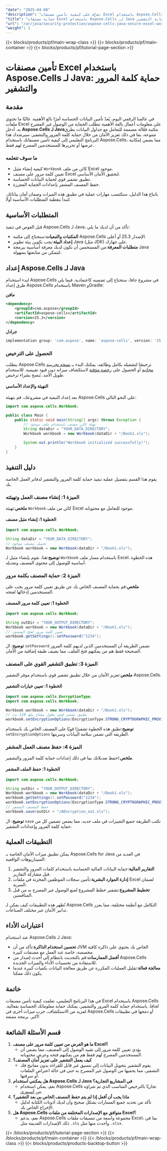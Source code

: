 ```yaml
---
"date": "2025-04-08"
"description": "تعرّف على كيفية تأمين مصنفات Excel باستخدام Aspose.Cells لجافا. نفّذ حماية بكلمة مرور وتشفيرًا قويًا لحماية البيانات الحساسة."
"title": "حماية مصنفات Excel باستخدام Aspose.Cells لـ Java باستخدام كلمة مرور وحماية التشفير"
"url": "/ar/java/security-protection/aspose-cells-java-secure-excel-workbooks/"
"weight": 1
---
```


{{< blocks/products/pf/main-wrap-class >}}
{{< blocks/products/pf/main-container >}}
{{< blocks/products/pf/tutorial-page-section >}}


# تأمين مصنفات Excel باستخدام Aspose.Cells لـ Java: حماية كلمة المرور والتشفير

## مقدمة
في عالمنا الرقمي اليوم، يُعدّ تأمين البيانات الحساسة أمرًا بالغ الأهمية. غالبًا ما تحتوي ملفات Excel على معلومات أعمال بالغة الأهمية تتطلب الحماية من الوصول غير المصرح به. أدخل **Aspose.Cells لـ Java**مكتبة فعّالة مصممة للتعامل مع جداول البيانات بطرق متنوعة، بما في ذلك تعزيز الأمان من خلال حماية كلمة المرور والتشفير. سيرشدك هذا البرنامج التعليمي إلى كيفية تأمين مصنفاتك باستخدام Aspose.Cells، مما يضمن إمكانية عرضها أو تحريرها للمستخدمين المصرح لهم فقط.

### ما سوف تتعلمه
- كيفية إنشاء مثيل `Workbook` كائن من ملف Excel موجود.
- تعيين كلمة مرور على مصنف Excel لتحقيق الأمان الأساسي.
- تطبيق تشفير قوي لحماية البيانات الحساسة.
- حفظ المصنف المشفر بإعدادات الحماية المعززة.

باتباع هذا الدليل، ستكتسب مهارات عملية في تطبيق هذه الميزات وضمان أمان بياناتك. لنبدأ بتغطية المتطلبات الأساسية أولًا.

## المتطلبات الأساسية
قبل الغوص في تنفيذ Aspose.Cells لـ Java، تأكد من أن لديك ما يلي:
- **المكتبات والتبعيات**:ستحتاج إلى مكتبة Aspose.Cells الإصدار 25.3 أو أعلى.
- **إعداد البيئة**:يجب تكوين بيئة تطوير Java (مثل JDK) على جهازك.
- **متطلبات المعرفة**:من المستحسن أن تكون لديك معرفة أساسية ببرمجة Java لتتمكن من متابعتها بسهولة.

## إعداد Aspose.Cells لـ Java
لبدء استخدام Aspose.Cells في مشروع جافا، ستحتاج إلى تضمينه كاعتمادية. فيما يلي طرق إعداد Aspose.Cells باستخدام Maven وGradle:

**مافن**
```xml
<dependency>
    <groupId>com.aspose</groupId>
    <artifactId>aspose-cells</artifactId>
    <version>25.3</version>
</dependency>
```

**جرادل**
```gradle
implementation group: 'com.aspose', name: 'aspose-cells', version: '25.3'
```

### الحصول على الترخيص
يتطلب Aspose.Cells ترخيصًا لتشغيله بكامل وظائفه. يمكنك البدء بـ [نسخة تجريبية مجانية](https://releases.aspose.com/cells/java/) أو الحصول على [رخصة مؤقتة](https://purchase.aspose.com/temporary-license/) لاستكشاف ميزاته دون قيود تقييمية. للاستخدام طويل الأمد، يُنصح بشراء ترخيص.

#### التهيئة والإعداد الأساسي
بعد إعداد التبعية في مشروعك، قم بتهيئة Aspose.Cells على النحو التالي:

```java
import com.aspose.cells.Workbook;

public class Main {
    public static void main(String[] args) throws Exception {
        // تهيئة كائن مصنف باستخدام ملف موجود
        String dataDir = "YOUR_DATA_DIRECTORY";
        Workbook workbook = new Workbook(dataDir + "/Book1.xls");

        System.out.println("Workbook initialized successfully!");
    }
}
```

## دليل التنفيذ
يقوم هذا القسم بتفصيل عملية تنفيذ حماية كلمة المرور والتشفير لدفاتر العمل الخاصة بك.

### الميزة 1: إنشاء مصنف العمل وتهيئته
**ملخص**:تهيئة `Workbook` كائن من ملف Excel موجود للتعامل مع محتوياته.

#### الخطوة 1: إنشاء مثيل مصنف
```java
import com.aspose.cells.Workbook;

String dataDir = "YOUR_DATA_DIRECTORY";
// تحميل مصنف موجود
Workbook workbook = new Workbook(dataDir + "/Book1.xls");
```
**توضيح**:هنا، نقوم بإنشاء مثيل لـ `Workbook` باستخدام مسار ملف Excel. هذه الخطوة أساسية للوصول إلى محتوى المصنف وتعديله.

### الميزة 2: حماية المصنف بكلمة مرور
**ملخص**:قم بحماية المصنف الخاص بك عن طريق تعيين كلمة مرور يجب على المستخدمين إدخالها لفتحه.

#### الخطوة 1: تعيين كلمة مرور المصنف
```java
import com.aspose.cells.Workbook;

String outDir = "YOUR_OUTPUT_DIRECTORY";
Workbook workbook = new Workbook(dataDir + "/Book1.xls");
// تعيين كلمة مرور لفتح المصنف
workbook.getSettings().setPassword("1234");
```
**توضيح**: ال `setPassword` تضمن الطريقة أن المستخدمين الذين لديهم كلمة المرور الصحيحة فقط هم من يمكنهم فتح الملف، مما يضيف طبقة إضافية من الأمان.

### الميزة 3: تطبيق التشفير القوي على المصنف
**ملخص**:تعزيز الأمان من خلال تطبيق تشفير قوي باستخدام موفر التشفير Aspose.Cells.

#### الخطوة 1: تعيين خيارات التشفير
```java
import com.aspose.cells.EncryptionType;
import com.aspose.cells.Workbook;

Workbook workbook = new Workbook(dataDir + "/Book1.xls");
// تطبيق تشفير قوي بطول مفتاح يبلغ 128 بت
workbook.setEncryptionOptions(EncryptionType.STRONG_CRYPTOGRAPHIC_PROVIDER, 128);
```
**توضيح**:تطبق هذه الخطوة تشفيرًا قويًا على المصنف الخاص بك باستخدام `setEncryptionOptions` الطريقة التي تضمن سلامة البيانات وسريتها.

### الميزة 4: حفظ مصنف العمل المشفر
**ملخص**:احفظ تعديلاتك بما في ذلك إعدادات حماية كلمة المرور والتشفير.

#### الخطوة 1: حفظ الملف المشفر
```java
import com.aspose.cells.Workbook;

String outDir = "YOUR_OUTPUT_DIRECTORY";
Workbook workbook = new Workbook(dataDir + "/Book1.xls");
workbook.getSettings().setPassword("1234");
workbook.setEncryptionOptions(EncryptionType.STRONG_CRYPTOGRAPHIC_PROVIDER, 128);
// حفظ المصنف المشفر
workbook.save(outDir + "/AEncryption_out.xls");
```
**توضيح**: ال `save` تكتب الطريقة جميع التغييرات في ملف جديد، مما يضمن تضمين كل من حماية كلمة المرور وإعدادات التشفير.

## التطبيقات العملية
يمكن تطبيق ميزات الأمان الخاصة بـ Aspose.Cells for Java في العديد من السيناريوهات الواقعية:
1. **التقارير المالية**:حماية البيانات المالية الحساسة باستخدام كلمات المرور والتشفير قبل مشاركة التقارير.
2. **إدارة الموارد البشرية**:تأمين سجلات الموظفين المخزنة في ملفات Excel لضمان السرية.
3. **تخطيط المشروع**:تشفير خطط المشروع لمنع الوصول غير المصرح به من قبل المنافسين.

تُظهر هذه التطبيقات كيف يمكن لـ Aspose.Cells التكامل مع أنظمة مختلفة، مما يعزز تدابير الأمان عبر مختلف الصناعات.

## اعتبارات الأداء
عند استخدام Aspose.Cells لـ Java:
- **تحسين استخدام الذاكرة**:تأكد من أن JVM الخاص بك يحتوي على ذاكرة كافية مخصصة، خاصة عند العمل مع مصنفات كبيرة.
- **أفضل الممارسات**:قم بالتحديث بانتظام إلى أحدث إصدار من Aspose.Cells للاستفادة من تحسينات الأداء والميزات الجديدة.
- **معالجة فعالة**:تقليل العمليات المكررة عن طريق معالجة البيانات بكميات كبيرة عندما يكون ذلك ممكنا.

## خاتمة
في هذا البرنامج التعليمي، تعلمت كيفية تأمين مصنفات Excel باستخدام Aspose.Cells لجافا. باستخدام حماية كلمة المرور والتشفير، يمكنك حماية معلوماتك الحساسة بفعالية. لمزيد من الاستكشاف، جرب ميزات أخرى في Aspose.Cells أو دمجها في تطبيقات أكبر. برمجة ممتعة!

## قسم الأسئلة الشائعة
1. **ما هو الغرض من تعيين كلمة مرور على مصنف Excel؟**
   - يؤدي تعيين كلمة مرور إلى تقييد الوصول إلى المصنف، مما يضمن أن المستخدمين المصرح لهم فقط هم من يمكنهم فتحه وعرض محتوياته.
2. **كيف يعمل التشفير على تعزيز أمان المصنف؟**
   - يقوم التشفير بتحويل البيانات إلى تنسيق غير قابل للقراءة بدون مفاتيح فك التشفير، مما يحميها من الوصول غير المصرح به حتى في حالة اعتراض الملفات أو سرقتها.
3. **هل يمكنني استخدام Aspose.Cells لـ Java في المشاريع التجارية؟**
   - نعم، يمكن استخدام Aspose.Cells تجاريًا بالترخيص المناسب الذي تم شراؤه من [أسبوزي](https://purchase.aspose.com/buy).
4. **ماذا يجب أن أفعل إذا لم يتم حفظ المصنف الخاص بي بعد التشفير؟**
   - تأكد من تحديد جميع المسارات بشكل صحيح وأن لديك أذونات الكتابة لدليل الإخراج الخاص بك.
5. **هل Aspose.Cells متوافق مع الإصدارات المختلفة من ملفات Excel؟**
   - نعم، يدعم Aspose.Cells مجموعة واسعة من تنسيقات ملفات Excel، بما في ذلك الإصدارات القديمة مثل `.xls` وأحدث منها مثل `.xlsx`.

{{< /blocks/products/pf/tutorial-page-section >}}
{{< /blocks/products/pf/main-container >}}
{{< /blocks/products/pf/main-wrap-class >}}
{{< blocks/products/products-backtop-button >}}